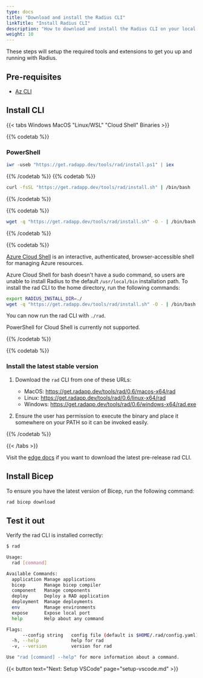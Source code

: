 ```yaml
---
type: docs
title: "Download and install the Radius CLI"
linkTitle: "Install Radius CLI"
description: "How to download and install the Radius CLI on your local machine"
weight: 10
---
```


These steps will setup the required tools and extensions to get you up and running with Radius.

## Pre-requisites

- [Az CLI](https://docs.microsoft.com/en-us/cli/azure/install-azure-cli)

## Install CLI

{{< tabs Windows MacOS "Linux/WSL" "Cloud Shell" Binaries >}}

{{% codetab %}}

### PowerShell

```powershell
iwr -useb "https://get.radapp.dev/tools/rad/install.ps1" | iex
```

{{% /codetab %}}
{{% codetab %}}

```bash
curl -fsSL "https://get.radapp.dev/tools/rad/install.sh" | /bin/bash
```

{{% /codetab %}}

{{% codetab %}}

```bash
wget -q "https://get.radapp.dev/tools/rad/install.sh" -O - | /bin/bash
```

{{% /codetab %}}

{{% codetab %}}

[Azure Cloud Shell](https://docs.microsoft.com/en-us/azure/cloud-shell/overview) is an interactive, authenticated, browser-accessible shell for managing Azure resources.

Azure Cloud Shell for bash doesn't have a sudo command, so users are unable to install Radius to the default `/usr/local/bin` installation path. To install the rad CLI to the home directory, run the following commands:

```bash
export RADIUS_INSTALL_DIR=./
wget -q "https://get.radapp.dev/tools/rad/install.sh" -O - | /bin/bash
```

You can now run the rad CLI with `./rad`.

PowerShell for Cloud Shell is currently not supported.

{{% /codetab %}}

{{% codetab %}}

### Install the latest stable version

1. Download the `rad` CLI from one of these URLs:

   - MacOS: https://get.radapp.dev/tools/rad/0.6/macos-x64/rad
   - Linux: https://get.radapp.dev/tools/rad/0.6/linux-x64/rad
   - Windows: https://get.radapp.dev/tools/rad/0.6/windows-x64/rad.exe

1. Ensure the user has permission to execute the binary and place it somewhere on your PATH so it can be invoked easily.

{{% /codetab %}}

{{< /tabs >}}

Visit the [edge docs](https://edge.radapp.dev) if you want to download the latest pre-release rad CLI.

## Install Bicep

To ensure you have the latest version of Bicep, run the following command:

```bash
rad bicep download
```

## Test it out

Verify the rad CLI is installed correctly:

   ```bash
   $ rad
   
   Usage:
     rad [command]
   
   Available Commands:
     application Manage applications
     bicep       Manage bicep compiler
     component   Manage components
     deploy      Deploy a RAD application
     deployment  Manage deployments
     env         Manage environments
     expose      Expose local port
     help        Help about any command
   
   Flags:
         --config string   config file (default is $HOME/.rad/config.yaml)
     -h, --help            help for rad
     -v, --version         version for rad
   
   Use "rad [command] --help" for more information about a command.
   ```

{{< button text="Next: Setup VSCode" page="setup-vscode.md" >}}